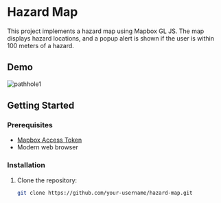 
# Hazard Map

This project implements a hazard map using Mapbox GL JS. The map displays hazard locations, and a popup alert is shown if the user is within 100 meters of a hazard.

## Demo
![pathhole1](https://github.com/saitej13sai/sai-map/assets/116536627/9b000a92-b9cd-4455-a550-d354dc855027)
## Getting Started

### Prerequisites

- [Mapbox Access Token](https://www.mapbox.com/)
- Modern web browser

### Installation

1. Clone the repository:

   ```bash
   git clone https://github.com/your-username/hazard-map.git

